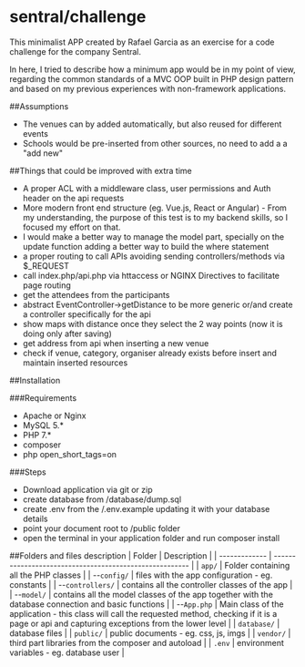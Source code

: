 # sentral/challenge

This minimalist APP created by Rafael Garcia as an exercise for a code challenge for the company Sentral.

In here, I tried to describe how a minimum app would be in my point of view, regarding the common standards of a MVC OOP 
built in PHP design pattern and based on my previous experiences with non-framework applications.

##Assumptions

- The venues can by added automatically, but also reused for different events
- Schools would be pre-inserted from other sources, no need to add a a "add new"


##Things that could be improved with extra time

- A proper ACL with a middleware class, user permissions and Auth header on the api requests
- More modern front end structure (eg. Vue.js, React or Angular) - From my understanding, the purpose of this test is 
to my backend skills, so I focused my effort on that.
- I would make a better way to manage the model part, specially on the update function adding a better way to build 
the where statement
- a proper routing to call APIs avoiding sending controllers/methods via $_REQUEST
- call index.php/api.php via httaccess or NGINX Directives to facilitate page routing
- get the attendees from the participants
- abstract EventController->getDistance to be more generic or/and create a controller specifically for the api
- show maps with distance once they select the 2 way points (now it is doing only after saving)
- get address from api when inserting a new venue
- check if venue, category, organiser already exists before insert and maintain inserted resources

##Installation

###Requirements
- Apache or Nginx 
- MySQL 5.*
- PHP 7.*
- composer
- php open_short_tags=on

###Steps
- Download application via git or zip
- create database from /database/dump.sql
- create .env from the /.env.example updating it with your database details
- point your document root to /public folder
- open the terminal in your application folder and run composer install

##Folders and files description
| Folder            | Description |
| -------------     | ------------------------------------------------------- |
| `app/`            | Folder containing all the PHP classes                   |
|  --`config/`      | files with the app configuration - eg. constants        |
|  --`controllers/` | contains all the controller classes of the app          |
|  --`model/`       | contains all the model classes of the app together with the database connection and basic functions         |
|  --`App.php`      | Main class of the application - this class will call the requested method, checking if it is a page or api and capturing exceptions from the lower level         |
| `database/`       | database files                                          |
| `public/`         | public documents - eg. css, js, imgs                    |
| `vendor/`         | third part libraries from the composer and autoload     |
| `.env`            | environment variables - eg. database user     |


